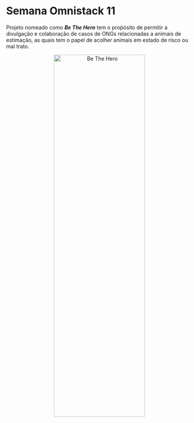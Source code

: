 # Semana Omnistack 11

Projeto nomeado como ***Be The Hero*** tem o proṕósito de permitir a divulgação e colaboração
de casos de ONGs relacionadas a animais de estimação, as quais tem o papel de acolher animais
em estado de risco ou mal trato.

<div align="center">
    <img src="https://user-images.githubusercontent.com/34021576/77621005-52f76800-6f1a-11ea-9abc-c8066dd40950.png" width="70%" height="50%" alt="Be The Hero"> 
</div>

